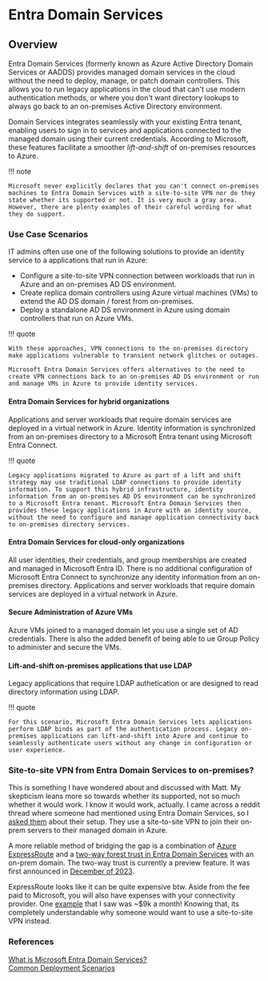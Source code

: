 # Entra Domain Services

## Overview

Entra Domain Services (formerly known as Azure Active Directory Domain Services or AADDS) provides managed domain services in the cloud without the need to deploy, manage, or patch domain controllers. This allows you to run legacy applications in the cloud that can't use modern authentication methods, or where you don't want directory lookups to always go back to an on-premises Active Directory environment. 

Domain Services integrates seamlessly with your existing Entra tenant, enabling users to sign in to services and applications connected to the managed domain using their current credentials. According to Microsoft, these features facilitate a smoother *lift-and-shift* of on-premises resources to Azure.

!!! note

    Microsoft never explicitly declares that you can't connect on-premises machines to Entra Domain Services with a site-to-site VPN nor do they state whether its supported or not. It is very much a gray area. However, there are plenty examples of their careful wording for what they do support.

### Use Case Scenarios

IT admins often use one of the following solutions to provide an identity service to a applications that run in Azure:

- Configure a site-to-site VPN connection between workloads that run in Azure and an on-premises AD DS environment.
- Create replica domain controllers using Azure virtual machines (VMs) to extend the AD DS domain / forest from on-premises.
- Deploy a standalone AD DS environment in Azure using domain controllers that run on Azure VMs.

!!! quote

    With these approaches, VPN connections to the on-premises directory make applications vulnerable to transient network glitches or outages.

    Microsoft Entra Domain Services offers alternatives to the need to create VPN connections back to an on-premises AD DS environment or run and manage VMs in Azure to provide identity services.

#### Entra Domain Services for hybrid organizations

Applications and server workloads that require domain services are deployed in a virtual network in Azure. Identity information is synchronized from an on-premises directory to a Microsoft Entra tenant using Microsoft Entra Connect. 

!!! quote

    Legacy applications migrated to Azure as part of a lift and shift strategy may use traditional LDAP connections to provide identity information. To support this hybrid infrastructure, identity information from an on-premises AD DS environment can be synchronized to a Microsoft Entra tenant. Microsoft Entra Domain Services then provides these legacy applications in Azure with an identity source, without the need to configure and manage application connectivity back to on-premises directory services.

#### Entra Domain Services for cloud-only organizations

All user identities, their credentials, and group memberships are created and managed in Microsoft Entra ID. There is no additional configuration of Microsoft Entra Connect to synchronize any identity information from an on-premises directory. Applications and server workloads that require domain services are deployed in a virtual network in Azure.

#### Secure Administration of Azure VMs

Azure VMs joined to a managed domain let you use a single set of AD credentials. There is also the added benefit of being able to ue Group Policy to administer and secure the VMs.

#### Lift-and-shift on-premises applications that use LDAP

Legacy applications that require LDAP authetication or are designed to read directory information using LDAP.

!!! quote 

    For this scenario, Microsoft Entra Domain Services lets applications perform LDAP binds as part of the authentication process. Legacy on-premises applications can lift-and-shift into Azure and continue to seamlessly authenticate users without any change in configuration or user experience.

### Site-to-site VPN from Entra Domain Services to on-premises?

This is something I have wondered about and discussed with Matt. My skepticism leans more so towards whether its supported, not so much whether it would work. I know it would work, actually. I came across a reddit thread where someone had mentioned using Entra Domain Services, so I [asked them](https://www.reddit.com/r/sysadmin/comments/1jqi2y6/entra_id_to_onprem/ml7a9op/) about their setup. They use a site-to-site VPN to join their on-prem servers to their managed domain in Azure.

A more reliable method of bridging the gap is a combination of [Azure ExpressRoute](https://learn.microsoft.com/en-us/azure/expressroute/expressroute-introduction) and a [two-way forest trust in Entra Domain Services](https://learn.microsoft.com/en-us/entra/identity/domain-services/tutorial-create-forest-trust) with an on-prem domain. The two-way trust is currently a preview feature. It was first announced in [December of 2023](https://devblogs.microsoft.com/identity/trust-domain-options/).

ExpressRoute looks like it can be quite expensive btw. Aside from the fee paid to Microsoft, you will also have expenses with your connectivity provider. One [example](https://blog.jhnr.ch/2018/05/29/azure-expressroute-overview/#pricing-example) that I saw was ~$9k a month! Knowing that, its completely understandable why someone would want to use a site-to-site VPN instead.

### References

[What is Microsoft Entra Domain Services?](https://learn.microsoft.com/en-us/entra/identity/domain-services/overview)<br>
[Common Deployment Scenarios](https://learn.microsoft.com/en-us/entra/identity/domain-services/scenarios#common-ways-to-provide-identity-solutions-in-the-cloud)<br>
